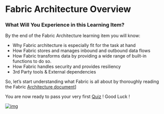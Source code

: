 # Fabric Architecture Overview

 

### What Will You Experience in this Learning Item?

By the end of the Fabric Architecture learning item you will know:

- Why Fabric architecture is especially fit for the task at hand 
- How Fabric stores and manages inbound and outbound data flows
- How Fabric transforms data by providing a wide range of built-in functions to do so.
- How Fabric handles security and provides resiliency
- 3rd Party tools & External dependencies




So, let’s start understanding what Fabric is all about by thoroughly reading the Fabric [Architecture document](https://github.com/k2view-academy/K2View-Academy/ArchitectureDocument)]


You are now ready to pass your very first [Quiz](academy\Training_Level_1\01_Fabric_Introduction) ! Good Luck !


[![img](https://github.com/k2view-academy/K2View-Academy/raw/master/articles/images/Next.png)](\academy\Training_Level_1\03_fabric_basic_LU\01_Fabric_main_flow_overview.md)

                          
